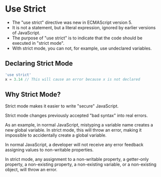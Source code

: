 # Use Strict

-   The "use strict" directive was new in ECMAScript version 5.
-   It is not a statement, but a literal expression, ignored by earlier versions of JavaScript.
-   The purpose of "use strict" is to indicate that the code should be executed in "strict mode".
-   With strict mode, you can not, for example, use undeclared variables.

## Declaring Strict Mode

```js
'use strict'
x = 3.14 // This will cause an error because x is not declared
```

## Why Strict Mode?

Strict mode makes it easier to write "secure" JavaScript.

Strict mode changes previously accepted "bad syntax" into real errors.

As an example, in normal JavaScript, mistyping a variable name creates a new global variable. In strict mode, this will throw an error, making it impossible to accidentally create a global variable.

In normal JavaScript, a developer will not receive any error feedback assigning values to non-writable properties.

In strict mode, any assignment to a non-writable property, a getter-only property, a non-existing property, a non-existing variable, or a non-existing object, will throw an error.
